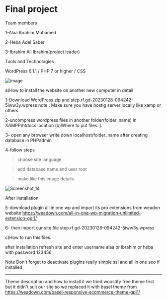 # Final project
Team members

1-Alaa Ibrahim Mohamed

2-Heba Adel Saber

3-Ibrahim Ali Ibrahim(project leader)

Tools and Technologies

WordPress 6.1.1 / PHP 7 or higher / CSS

![image](https://user-images.githubusercontent.com/76784342/215273448-89ca4eb7-d3e5-4736-ba9b-7f328a089c12.png)


a)How to install the website on another new computer in detail 

1-Download WordPress.zip and step.rf.gd-20230128-094242-5iww3y.wpress
note : Make sure you have  hostig server locally like xamp or others

2-uncompress wordpress files  in another folder(folder_name) in XAMPP\htdocs location (b)Where to put files. ).

3- open any browser write down localhost/folder_name after creating database in PHPadmin

4-follow steps

>choose site language 

> add database name and user root

>make like this image details

![Screenshot_14](https://user-images.githubusercontent.com/76784342/215267211-37bbfa71-e334-423c-bcb8-e48f754c8fc9.png)

After installation 

5-download plugin all in one wp and import  its pro extensions from weadon website https://weadown.com/all-in-one-wp-migration-unlimited-extension-gpl1/

6- then import our site file step.rf.gd-20230128-094242-5iww3y.wpress


c)How to run this files.

after installation refresh site and enter username alaa or ibrahim or heba with password 123456

Note Don't forget to deactivate plugins really simple ssl and all in one seo if installed


---------------------------------------------------------------------------------------
Theme description  and how to install it
we tried woostify free theme first but it didn't suit our site so we replaced it with basel theme from https://weadown.com/basel-responsive-ecommerce-theme-gpl1/
